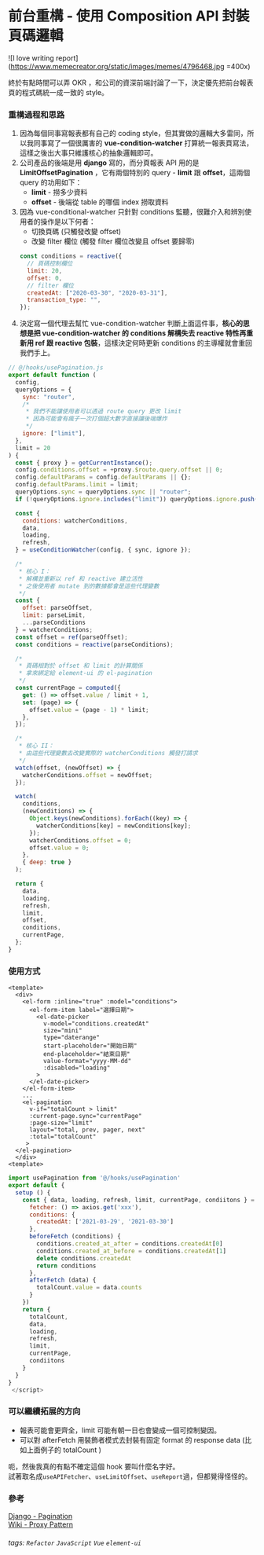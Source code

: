 # 前台重構 - 使用 Composition API 封裝頁碼邏輯

![I love writing report](https://www.memecreator.org/static/images/memes/4796468.jpg =400x)

終於有點時間可以弄 OKR ，和公司的資深前端討論了一下，決定優先把前台報表頁的程式碼統一成一致的 style。

### 重構過程和思路

1. 因為每個同事寫報表都有自己的 coding style，但其實做的邏輯大多雷同，所以我同事寫了一個很厲害的 **vue-condition-watcher** 打算統一報表頁寫法，這樣之後出大事只維護核心的抽象邏輯即可。
2. 公司產品的後端是用 **django** 寫的，而分頁報表 API 用的是 **LimitOffsetPagination** ，它有兩個特別的 query - **limit** 跟 **offset**，這兩個 query 的功用如下：
   - **limit** - 撈多少資料
   - **offset** - 後端從 table 的哪個 index 撈取資料
3. 因為 vue-conditional-watcher 只針對 conditions 監聽，很難介入和辨別使用者的操作是以下何者：
   - 切換頁碼 (只觸發改變 offset)
   - 改變 filter 欄位 (觸發 filter 欄位改變且 offset 要歸零)
   ```javascript
   const conditions = reactive({
     // 頁碼控制欄位
     limit: 20,
     offset: 0,
     // filter 欄位
     createdAt: ["2020-03-30", "2020-03-31"],
     transaction_type: "",
   });
   ```
4. 決定寫一個代理去幫忙 vue-condition-watcher 判斷上面這件事，**核心的思想是把 vue-condition-watcher 的 conditions 解構失去 reactive 特性再重新用 ref 跟 reactive 包裝**，這樣決定何時更新 conditions 的主導權就會重回我們手上。

```javascript
// @/hooks/usePagination.js
export default function (
  config,
  queryOptions = {
    sync: "router",
    /*
     * 我們不能讓使用者可以透過 route query 更改 limit
     * 因為可能會有瘋子一次打個超大數字直接讓後端爆炸
     */
    ignore: ["limit"],
  },
  limit = 20
) {
  const { proxy } = getCurrentInstance();
  config.conditions.offset = +proxy.$route.query.offset || 0;
  config.defaultParams = config.defaultParams || {};
  config.defaultParams.limit = limit;
  queryOptions.sync = queryOptions.sync || "router";
  if (!queryOptions.ignore.includes("limit")) queryOptions.ignore.push("limit");

  const {
    conditions: watcherConditions,
    data,
    loading,
    refresh,
  } = useConditionWatcher(config, { sync, ignore });

  /*
   * 核心 I：
   * 解構並重新以 ref 和 reactive 建立活性
   * 之後使用者 mutate 到的數據都會是這些代理變數
   */
  const {
    offset: parseOffset,
    limit: parseLimit,
    ...parseConditions
  } = watcherConditions;
  const offset = ref(parseOffset);
  const conditions = reactive(parseConditions);

  /*
   * 頁碼相對於 offset 和 limit 的計算關係
   * 拿來綁定給 element-ui 的 el-pagination
   */
  const currentPage = computed({
    get: () => offset.value / limit + 1,
    set: (page) => {
      offset.value = (page - 1) * limit;
    },
  });

  /*
   * 核心 II：
   * 由這些代理變數去改變實際的 watcherConditions 觸發打請求
   */
  watch(offset, (newOffset) => {
    watcherConditions.offset = newOffset;
  });

  watch(
    conditions,
    (newConditions) => {
      Object.keys(newConditions).forEach((key) => {
        watcherConditions[key] = newConditions[key];
      });
      watcherConditions.offset = 0;
      offset.value = 0;
    },
    { deep: true }
  );

  return {
    data,
    loading,
    refresh,
    limit,
    offset,
    conditions,
    currentPage,
  };
}
```

### 使用方式

```htmlembedded
<template>
  <div>
    <el-form :inline="true" :model="conditions">
      <el-form-item label="選擇日期">
        <el-date-picker
          v-model="conditions.createdAt"
          size="mini"
          type="daterange"
          start-placeholder="開始日期"
          end-placeholder="結束日期"
          value-format="yyyy-MM-dd"
          :disabled="loading"
        >
      </el-date-picker>
    </el-form-item>
    ...
    <el-pagination
      v-if="totalCount > limit"
      :current-page.sync="currentPage"
      :page-size="limit"
      layout="total, prev, pager, next"
      :total="totalCount"
     >
  </el-pagination>
  </div>
<template>
```

```javascript
import usePagination from '@/hooks/usePagination'
export default {
  setup () {
    const { data, loading, refresh, limit, currentPage, condiitons } = usePagination({
      fetcher: () => axios.get('xxx'),
      conditions: {
        createdAt: ['2021-03-29', '2021-03-30']
      },
      beforeFetch (conditions) {
        conditions.created_at_after = conditions.createdAt[0]
        conditions.created_at_before = conditions.createdAt[1]
        delete conditions.createdAt
        return conditions
      },
      afterFetch (data) {
        totalCount.value = data.counts
      }
    })
    return {
      totalCount,
      data,
      loading,
      refresh,
      limit,
      currentPage,
      condiitons
    }
  }
}
 </script>
```

### 可以繼續拓展的方向

- 報表可能會更齊全，limit 可能有朝一日也會變成一個可控制變因。
- 可以對 afterFetch 用裝飾者模式去封裝有固定 format 的 response data (比如上面例子的 totalCount )

呃，然後我真的有點不確定這個 hook 要叫什麼名字好。<br/>
試著取名成`useAPIFetcher`、`useLimitOffset`、`useReport`過，但都覺得怪怪的。

### 參考

[Django - Pagination](https://www.django-rest-framework.org/api-guide/pagination/#limitoffsetpagination)<br/>
[Wiki - Proxy Pattern](https://en.wikipedia.org/wiki/Proxy_pattern)

###### tags: `Refactor` `JavaScript` `Vue` `element-ui`
